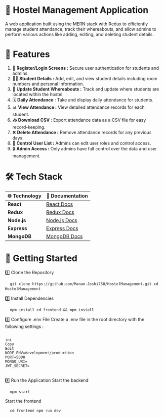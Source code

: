# 🏨 Hostel Management Application
A web application built using the MERN stack with Redux to efficiently manage student attendance, track their whereabouts, and allow admins to perform various actions like adding, editing, and deleting student details.

# 🌟 Features

1. 📝 **Register/Login Screens :** Secure user authentication for students and admins.
2. 👨‍🎓 **Student Details :** Add, edit, and view student details including room numbers and personal information.
3. 📍 **Update Student Whereabouts :** Track and update where students are located within the hostel.
4. 🗓️ **Daily Attendance :** Take and display daily attendance for students.
5. 📊 **View Attendance :** View detailed attendance records for each student.
6. 📥 **Download CSV :** Export attendance data as a CSV file for easy record-keeping.
7. ❌ **Delete Attendance :** Remove attendance records for any previous days.
8. 🔑 **Control User List :** Admins can edit user roles and control access.
9. 🔒 **Admin Access :** Only admins have full control over the data and user management.

# 🛠️ Tech Stack

| 🌐 Technology     | 📖 Documentation                                   |
|-------------------|----------------------------------------------------|
| **React**         | [React Docs](https://react.dev/)                   |
| **Redux**         | [Redux Docs](https://redux.js.org/)                |
| **Node.js**       | [Node.js Docs](https://nodejs.org/)                |
| **Express**       | [Express Docs](https://expressjs.com/)             |
| **MongoDB**       | [MongoDB Docs](https://www.mongodb.com/docs/)      |


# 🚀 Getting Started

1️⃣ Clone the Repository
<pre> <code> git clone https://github.com/Manan-Joshi750/HostelManagement.git cd HostelManagement </code> </pre>

2️⃣ Install Dependencies
<pre> <code> npm install cd frontend && npm install </code> </pre>

3️⃣ Configure .env File
Create a .env file in the root directory with the following settings :

<pre>
<code>
ini
Copy
Edit
NODE_ENV=development/production
PORT=5000
MONGO_URI=<Your MongoDB URI>
JWT_SECRET=<Your JWT Secret>
</code>
</pre>

4️⃣ Run the Application
Start the backend

<pre> <code> npm start </code> </pre>
Start the frontend

<pre> <code> cd frontend npm run dev </code> </pre>
